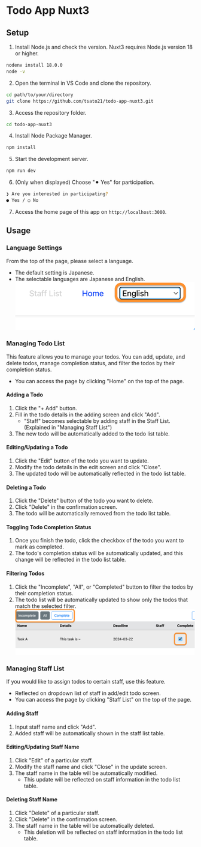 # Todo App Nuxt3


## Setup

1. Install Node.js and check the version. Nuxt3 requires Node.js version 18 or higher.

```bash
nodenv install 18.0.0
node -v
```

2. Open the terminal in VS Code and clone the repository.

```bash
cd path/to/your/directory
git clone https://github.com/tsato21/todo-app-nuxt3.git
```

3. Access the repository folder.

```bash
cd todo-app-nuxt3
```

4. Install Node Package Manager.

```bash
npm install
```

5. Start the development server.

```bash
npm run dev
```

6. (Only when displayed) Choose "⚫︎ Yes" for participation.
```bash
❯ Are you interested in participating?
● Yes / ○ No
```

7. Access the home page of this app on `http://localhost:3000`.


## Usage

### Language Settings
From the top of the page, please select a language.
* The default setting is Japanese.
* The selectable languages are Japanese and English.
![Language Choice](/docs/assets/language-choice-EN.png)

### Managing Todo List
This feature allows you to manage your todos. You can add, update, and delete todos, manage completion status, and filter the todos by their completion status.
* You can access the page by clicking "Home" on the top of the page.

#### Adding a Todo
1. Click the "+ Add" button.
2. Fill in the todo details in the adding screen and click "Add".
    * "Staff" becomes selectable by adding staff in the Staff List. (Explained in "Managing Staff List")
3. The new todo will be automatically added to the todo list table.

#### Editing/Updating a Todo
1. Click the "Edit" button of the todo you want to update.
2. Modify the todo details in the edit screen and click "Close".
3. The updated todo will be automatically reflected in the todo list table.

#### Deleting a Todo
1. Click the "Delete" button of the todo you want to delete.
2. Click "Delete" in the confirmation screen.
3. The todo will be automatically removed from the todo list table.

#### Toggling Todo Completion Status
1. Once you finish the todo, click the checkbox of the todo you want to mark as completed.
2. The todo's completion status will be automatically updated, and this change will be reflected in the todo list table.

#### Filtering Todos
1. Click the "Incomplete", "All", or "Completed" button to filter the todos by their completion status.
2. The todo list will be automatically updated to show only the todos that match the selected filter.
![Status Filter UI](/docs/assets/status-filter-ui-EN.png)

### Managing Staff List
If you would like to assign todos to certain staff, use this feature.
* Reflected on dropdown list of staff in add/edit todo screen.
* You can access the page by clicking "Staff List" on the top of the page.

#### Adding Staff
1. Input staff name and click "Add".
2. Added staff will be automatically shown in the staff list table.

#### Editing/Updating Staff Name
1. Click "Edit" of a particular staff.
2. Modify the staff name and click "Close" in the update screen.
3. The staff name in the table will be automatically modified.
    * This update will be reflected on staff information in the todo list table.

#### Deleting Staff Name
1. Click "Delete" of a particular staff.
2. Click "Delete" in the confirmation screen.
3. The staff name in the table will be automatically deleted.
    * This deletion will be reflected on staff information in the todo list table.